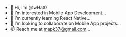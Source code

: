 - 👋 Hi, I’m @wHat0
- 👀 I’m interested in Mobile App Development...
- 🌱 I’m currently learning React Native...
- 💞️ I’m looking to collaborate on Mobile App projects...
- 📫 Reach me at mapk37@gmail.com...

<!---
wHat0/wHat0 is a ✨ special ✨ repository because its `README.md` (this file) appears on your GitHub profile.
You can click the Preview link to take a look at your changes.
--->
